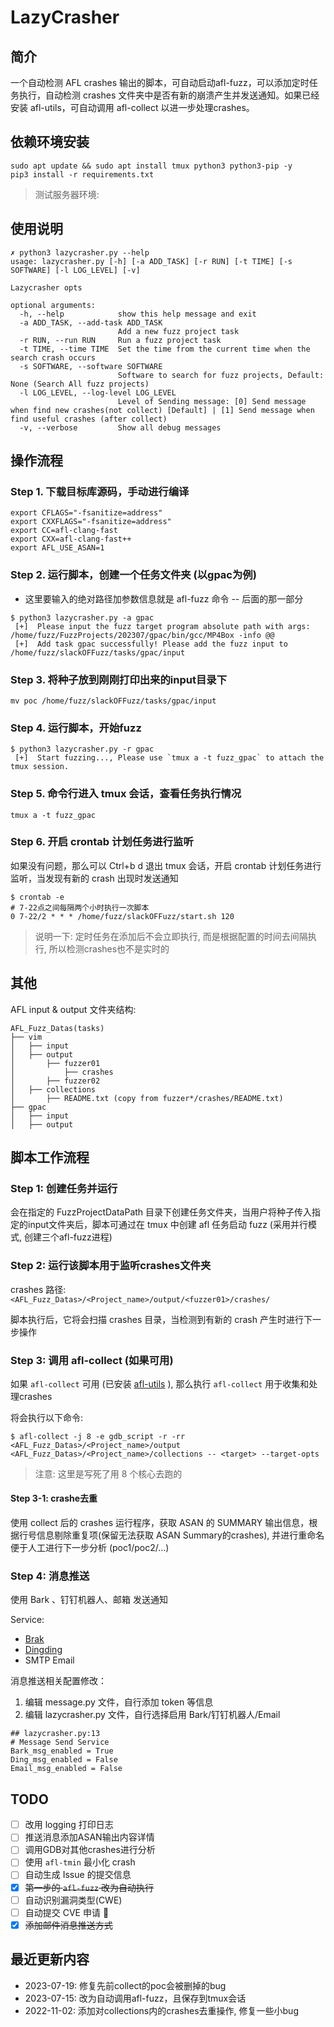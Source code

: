 
# LazyCrasher

## 简介

一个自动检测 AFL crashes 输出的脚本，可自动启动afl-fuzz，可以添加定时任务执行，自动检测 crashes 文件夹中是否有新的崩溃产生并发送通知。如果已经安装 afl-utils，可自动调用 afl-collect 以进一步处理crashes。

## 依赖环境安装

```shell
sudo apt update && sudo apt install tmux python3 python3-pip -y
pip3 install -r requirements.txt
```

> 测试服务器环境:  


## 使用说明

```shell
✗ python3 lazycrasher.py --help           
usage: lazycrasher.py [-h] [-a ADD_TASK] [-r RUN] [-t TIME] [-s SOFTWARE] [-l LOG_LEVEL] [-v]

Lazycrasher opts

optional arguments:
  -h, --help            show this help message and exit
  -a ADD_TASK, --add-task ADD_TASK
                        Add a new fuzz project task
  -r RUN, --run RUN     Run a fuzz project task
  -t TIME, --time TIME  Set the time from the current time when the search crash occurs
  -s SOFTWARE, --software SOFTWARE
                        Software to search for fuzz projects, Default: None (Search All fuzz projects)
  -l LOG_LEVEL, --log-level LOG_LEVEL
                        Level of Sending message: [0] Send message when find new crashes(not collect) [Default] | [1] Send message when find useful crashes (after collect)
  -v, --verbose         Show all debug messages
```


## 操作流程

### Step 1. 下载目标库源码，手动进行编译

```shell
export CFLAGS="-fsanitize=address"
export CXXFLAGS="-fsanitize=address"
export CC=afl-clang-fast
export CXX=afl-clang-fast++
export AFL_USE_ASAN=1
```

### Step 2. 运行脚本，创建一个任务文件夹 (以gpac为例)

- 这里要输入的绝对路径加参数信息就是 afl-fuzz 命令 -- 后面的那一部分

```shell
$ python3 lazycrasher.py -a gpac 
 [+]  Please input the fuzz target program absolute path with args:
/home/fuzz/FuzzProjects/202307/gpac/bin/gcc/MP4Box -info @@
 [+]  Add task gpac successfully! Please add the fuzz input to /home/fuzz/slackOFFuzz/tasks/gpac/input
```

### Step 3. 将种子放到刚刚打印出来的input目录下

```shell
mv poc /home/fuzz/slackOFFuzz/tasks/gpac/input
```

### Step 4. 运行脚本，开始fuzz

```shell
$ python3 lazycrasher.py -r gpac
 [+]  Start fuzzing..., Please use `tmux a -t fuzz_gpac` to attach the tmux session.
```

### Step 5. 命令行进入 tmux 会话，查看任务执行情况

```shell
tmux a -t fuzz_gpac
```

### Step 6. 开启 crontab 计划任务进行监听

如果没有问题，那么可以 Ctrl+b d 退出 tmux 会话，开启 crontab 计划任务进行监听，当发现有新的 crash 出现时发送通知

```shell
$ crontab -e
# 7-22点之间每隔两个小时执行一次脚本
0 7-22/2 * * * /home/fuzz/slackOFFuzz/start.sh 120
```

> 说明一下: 定时任务在添加后不会立即执行, 而是根据配置的时间去间隔执行, 所以检测crashes也不是实时的

## 其他

AFL input & output 文件夹结构:

```shell
AFL_Fuzz_Datas(tasks)
├── vim
│   ├── input
│   ├── output
│       ├── fuzzer01
│           ├── crashes
│       ├── fuzzer02
│   ├── collections
│       ├── README.txt (copy from fuzzer*/crashes/README.txt)
├── gpac
│   ├── input
│   ├── output
```

## 脚本工作流程

### Step 1: 创建任务并运行

会在指定的 FuzzProjectDataPath 目录下创建任务文件夹，当用户将种子传入指定的input文件夹后，脚本可通过在 tmux 中创建 afl 任务启动 fuzz (采用并行模式, 创建三个afl-fuzz进程)

### Step 2: 运行该脚本用于监听crashes文件夹

crashes 路径: `<AFL_Fuzz_Datas>/<Project_name>/output/<fuzzer01>/crashes/`

脚本执行后，它将会扫描 crashes 目录，当检测到有新的 crash 产生时进行下一步操作

### Step 3: 调用 afl-collect (如果可用)

如果 `afl-collect` 可用 (已安装 [afl-utils](https://gitlab.com/rc0r/afl-utils) ), 那么执行 `afl-collect` 用于收集和处理crashes

将会执行以下命令:

```shell
$ afl-collect -j 8 -e gdb_script -r -rr <AFL_Fuzz_Datas>/<Project_name>/output <AFL_Fuzz_Datas>/<Project_name>/collections -- <target> --target-opts
```

> 注意: 这里是写死了用 8 个核心去跑的

#### Step 3-1: crashe去重 

使用 collect 后的 crashes 运行程序，获取 ASAN 的 SUMMARY 输出信息，根据行号信息剔除重复项(保留无法获取 ASAN Summary的crashes), 并进行重命名便于人工进行下一步分析 (poc1/poc2/...)


### Step 4: 消息推送

使用 Bark 、钉钉机器人、邮箱 发送通知

Service:
- [Brak](https://github.com/Finb/Bark)
- [Dingding](https://open.dingtalk.com/document/group/custom-robot-access)
- SMTP Email

消息推送相关配置修改：

1. 编辑 message.py 文件，自行添加 token 等信息
2. 编辑 lazycrasher.py 文件，自行选择启用 Bark/钉钉机器人/Email

```shell
## lazycrasher.py:13
# Message Send Service
Bark_msg_enabled = True
Ding_msg_enabled = False
Email_msg_enabled = False
```


## TODO

- [ ] 改用 logging 打印日志
- [ ] 推送消息添加ASAN输出内容详情
- [ ] 调用GDB对其他crashes进行分析
- [ ] 使用 `afl-tmin` 最小化 crash 
- [ ] 自动生成 Issue 的提交信息
- [x] ~~第一步的 `afl-fuzz` 改为自动执行~~
- [ ] 自动识别漏洞类型(CWE)
- [ ] 自动提交 CVE 申请 🤔
- [x] ~~添加邮件消息推送方式~~

## 最近更新内容

- 2023-07-19: 修复先前collect的poc会被删掉的bug
- 2023-07-15: 改为自动调用afl-fuzz，且保存到tmux会话
- 2022-11-02: 添加对collections内的crashes去重操作, 修复一些小bug